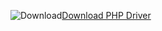 ![Download](../ssdt/media/download.png)[Download PHP Driver](https://www.microsoft.com/download/details.aspx?id=55642)
